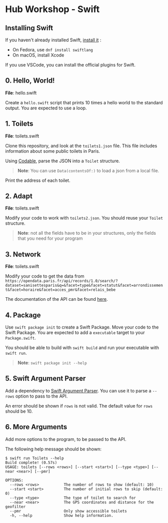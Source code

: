 # Hub Workshop - Swift

## Installing Swift

If you haven't already installed Swift, [install it](https://www.swift.org/download/) :

- On Fedora, use `dnf install swiftlang`
- On macOS, install Xcode

If you use VSCode, you can install the official plugins for Swift.

## 0. Hello, World!

**File**: hello.swift

Create a `hello.swift` script that prints 10 times a hello world to the standard output. You are expected to use a loop.

## 1. Toilets

**File**: toilets.swift

Clone this repository, and look at the `toilets1.json` file. This file includes information about some public toilets in Paris.

Using [Codable](https://www.hackingwithswift.com/articles/119/codable-cheat-sheet), parse the JSON into a `Toilet` structure.

> **Note**: You can use `Data(contentsOf:)` to load a json from a local file.

Print the address of each toilet.

## 2. Adapt

**File**: toilets.swift

Modify your code to work with `toilets2.json`. You should reuse your `Toilet` structure.

> **Note**: not all the fields have to be in your structures, only the fields that you need for your program

## 3. Network

**File**: toilets.swift

Modify your code to get the data from `https://opendata.paris.fr/api/records/1.0/search/?dataset=sanisettesparis&q=&facet=type&facet=statut&facet=arrondissement&facet=horaire&facet=acces_pmr&facet=relais_bebe`

The documentation of the API can be found [here](https://opendata.paris.fr/explore/dataset/sanisettesparis/information/?disjunctive.type&disjunctive.statut&disjunctive.arrondissement&disjunctive.horaire&disjunctive.acces_pmr&disjunctive.relais_bebe).

## 4. Package

Use `swift package init` to create a Swift Package. Move your code to the Swift Package. You are expected to add a `executable` target to your `Package.swift`.

You should be able to build with `swift build` and run your executable with `swift run`.

> **Note**: `swift package init --help`

## 5. Swift Argument Parser

Add a dependency to [Swift Argument Parser](https://github.com/apple/swift-argument-parser). You can use it to parse a `--rows` option to pass to the API.

An error should be shown if `rows` is not valid. The default value for `rows` should be 10.

## 6. More Arguments

Add more options to the program, to be passed to the API.

The following help message should be shown:

```
$ swift run Toilets --help
Build complete! (0.57s)
USAGE: toilets [--rows <rows>] [--start <start>] [--type <type>] [--near <near>] [--pmr]

OPTIONS:
  --rows <rows>           The number of rows to show (default: 10)
  --start <start>         The number of initial rows to skip (default: 0)
  --type <type>           The type of toilet to search for
  --near <near>           The GPS coordinates and distance for the geofilter
  --pmr                   Only show accessible toilets
  -h, --help              Show help information.
```
